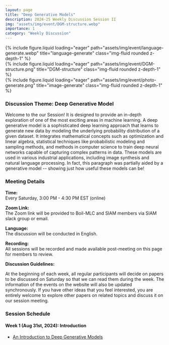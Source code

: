 ```yaml
---
layout: page
title: "Deep Generative Models"
description: 2024-25 Weekly Discussion Session II
img: "assets/img/event/DGM-structure.webp"
importance: 1
category: "Weekly Discussion"
---
```

<div class="row">
    <div class="col-sm mt-3 mt-md-0">
        {% include figure.liquid loading="eager" path="assets/img/event/language-generate.webp" title="language-generate" class="img-fluid rounded z-depth-1" %}
    </div>
    <div class="col-sm mt-3 mt-md-0">
        {% include figure.liquid loading="eager" path="assets/img/event/DGM-structure.png" title="DGM-structure" class="img-fluid rounded z-depth-1" %}
    </div>
    <div class="col-sm mt-3 mt-md-0">
        {% include figure.liquid loading="eager" path="assets/img/event/photo-generate.png" title="image-generate" class="img-fluid rounded z-depth-1" %}
    </div>
</div>

### Discussion Theme: Deep Generative Model

Welcome to the our Session! It is designed to provide an in-depth exploration of one of the most exciting areas in machine learning. A deep generative model is a sophisticated deep learning approach that learns to generate new data by modeling the underlying probability distribution of a given dataset. It integrates mathematical concepts such as optimization and linear algebra, statistical techniques like probabilistic modeling and sampling methods, and methods in computer science to train deep neural networks capable of capturing complex patterns in data. These models are used in various industrial applications, including image synthesis and natural language processing. In fact, this paragraph was partially aided by a generative model -- showing just how useful these models can be!

### Meeting Details

**Time:**  
Every Saturday, 3:00 PM - 4:30 PM EST (online)

**Zoom Link:**  
The Zoom link will be provided to Boil-MLC and SIAM members via SIAM slack group or email.

**Language:**  
The discussion will be conducted in English.

**Recording:**  
All sessions will be recorded and made available post-meeting on this page for members to review.

**Discussion Guidelines:**  

At the beginning of each week, all regular participants will decide on papers to be discussed on Saturday so that we can read them during the week. The information of the events on the website will also be updated synchronously. If you have other ideas that you feel interested, you are entirely welcome to explore other papers on related topics and discuss it on our session meeting.

### Session Schedule

#### Week 1 (Aug 31st, 2024): Introduction 
- [An Introduction to Deep Generative Models](https://arxiv.org/pdf/2103.05180)

